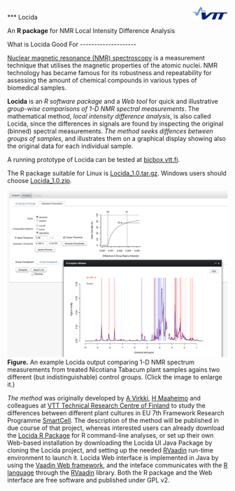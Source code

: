 <img align="right" src="Documentation/images/vttplain.png" />

*** Locida

An **R package** for NMR Local Intensity Difference Analysis

What is Locida Good For --------------------

[Nuclear magnetic resonance (NMR)
spectroscopy](http://en.wikipedia.org/wiki/Nuclear_magnetic_resonance_spectroscopy)
is a measurement technique that utilises the magnetic properties of
the atomic nuclei. NMR technology has became famous for its robustness
and repeatability for assessing the amount of chemical compounds in
various types of biomedical samples.

**Locida** is an *R software package* and a *Web tool* for quick and
illustrative *group-wise comparisons of 1-D NMR spectral
measurements*. The mathematical method, *local intensity difference
analysis*, is also called Locida, since the differences in signals are
found by inspecting the original (binned) spectral measurements. *The
method seeks diffences between groups of samples*, and illustrates
them on a graphical display showing also the original data for each
individual sample. 

A running prototype of Locida can be tested at
[bicbox.vtt.fi](http://bicbox.vtt.fi:8080/Locida).

The R package suitable for Linux is
[Locida_1.0.tar.gz](Rpkg/Locida_1.0.tar.gz?raw=true). Windows users
should choose [Locida_1.0.zip](Rpkg/Locida_1.0.zip?raw=true).


![Locida_overview.png](Documentation/images/Locida_overview.png?raw=true)
**Figure.** An example Locida output comparing 1-D NMR spectrum
measurements from treated Nicotiana Tabacum plant samples agains two
different (but indistinguishable) control groups. (Click the image to
enlarge it.)

*The method* was originally developed by [A
Virkki](http://fi.linkedin.com/in/arhovirkki), [H
Maaheimo](http://www.researchgate.net/profile/Hannu_Maaheimo/) and
colleagues at [VTT Technical Research Centre of
Finland](http://www.vtt.fi/?lang=en) to study the differences between
different plant cultures in EU 7th Framework Research Programme
[SmartCell](http://www.smart-cell.org/). The description of the method
will be published in due course of that project, whereas interested
users can already download the [Locida R
Package](Rpkg/Locida_1.0.tar.gz?raw=true) for R command-line analyses,
or set up their own Web-based installation by downloading the Locida
UI Java Package by cloning the Locida project, and setting up the
needed [RVaadin](https://github.com/avirkki/RVaadin) run-time
environment to launch it. Locida Web interface is implemented in Java
by using the [Vaadin Web framework](http://vaadin.com), and the
inteface communicates with the [R language](http://www.r-project.org)
through the [RVaadin](https://github.com/avirkki/RVaadin) library.
Both the R package and the Web interface are free software and
published under GPL v2.



